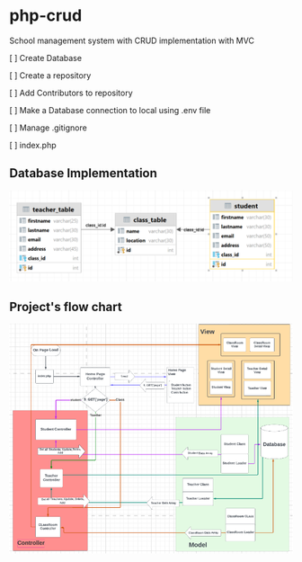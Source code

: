 # php-crud
School management system with CRUD implementation with MVC

[ ] Create Database

[ ] Create a repository

[ ] Add Contributors to repository

[ ] Make a Database connection to local using .env file

[ ] Manage .gitignore

[ ] index.php


## Database Implementation 
![](src/img/dbTableStructure.png)

## Project's flow chart
![](src/img/crudFlowChart.PNG)
